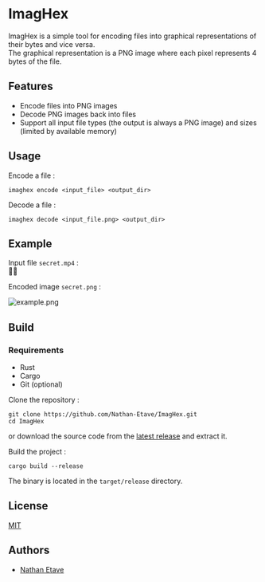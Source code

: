 # ImagHex

ImagHex is a simple tool for encoding files into graphical representations of their bytes and vice versa.  
The graphical representation is a PNG image where each pixel represents 4 bytes of the file.

## Features

- Encode files into PNG images
- Decode PNG images back into files
- Support all input file types (the output is always a PNG image) and sizes (limited by available memory)

## Usage

Encode a file :
```shell
imaghex encode <input_file> <output_dir>
```

Decode a file :
```shell
imaghex decode <input_file.png> <output_dir>
```

## Example

Input file `secret.mp4` :  
🎵🕺

Encoded image `secret.png` :

![example.png](https://github.com/user-attachments/assets/be19ffa5-ce93-47f7-a72b-14b11f40136a)

## Build

### Requirements

- Rust
- Cargo
- Git (optional)

Clone the repository :
```shell
git clone https://github.com/Nathan-Etave/ImagHex.git
cd ImagHex
```
or download the source code from the [latest release](?) and extract it.

Build the project :
```shell
cargo build --release
```

The binary is located in the `target/release` directory.

## License

[MIT](https://choosealicense.com/licenses/mit/)

## Authors

- [Nathan Etave](https://github.com/Nathan-Etave)